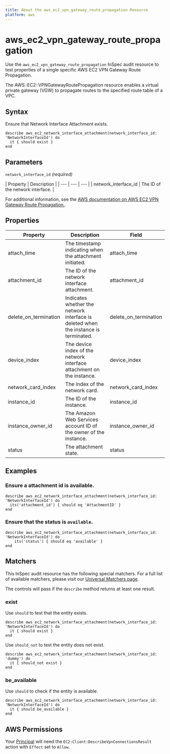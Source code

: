 ```yaml
---
title: About the aws_ec2_vpn_gateway_route_propagation Resource
platform: aws
---
```


# aws_ec2_vpn_gateway_route_propagation

Use the `aws_ec2_vpn_gateway_route_propagation` InSpec audit resource to test properties of a single specific AWS EC2 VPN Gateway Route Propagation.

The AWS::EC2::VPNGatewayRoutePropagation resource enables a virtual private gateway (VGW) to propagate routes to the specified route table of a VPC.

## Syntax

Ensure that Network Interface Attachment exists.

    describe aws_ec2_network_interface_attachment(network_interface_id: 'NetworkInterfaceId') do
      it { should exist }
    end

## Parameters

`network_interface_id` _(required)_

| Property | Description |
| --- | --- | --- |
| network_interface_id | The ID of the network interface. |

For additional information, see the [AWS documentation on AWS EC2 VPN Gateway Route Propagation.](https://docs.aws.amazon.com/AWSCloudFormation/latest/UserGuide/aws-resource-ec2-vpn-gatewayrouteprop.html).

## Properties

| Property | Description | Field | 
| --- | --- | --- |
| attach_time | The timestamp indicating when the attachment initiated. | attach_time |
| attachment_id | The ID of the network interface attachment. | attachment_id |
| delete_on_termination | Indicates whether the network interface is deleted when the instance is terminated. | delete_on_termination |
| device_index | The device index of the network interface attachment on the instance. | device_index |
| network_card_index | The index of the network card. | network_card_index |
| instance_id | The ID of the instance. | instance_id |
| instance_owner_id | The Amazon Web Services account ID of the owner of the instance. | instance_owner_id |
| status | The attachment state. | status |

## Examples

### Ensure a attachment id is available.
    describe aws_ec2_network_interface_attachment(network_interface_id: 'NetworkInterfaceId') do
      its('attachment_id') { should eq 'AttachmentID' }
    end

### Ensure that the status is `available`.
    describe aws_ec2_network_interface_attachment(network_interface_id: 'NetworkInterfaceId') do
        its('status') { should eq 'available' }
    end

## Matchers

This InSpec audit resource has the following special matchers. For a full list of available matchers, please visit our [Universal Matchers page](https://www.inspec.io/docs/reference/matchers/).

The controls will pass if the `describe` method returns at least one result.

### exist

Use `should` to test that the entity exists.

    describe aws_ec2_network_interface_attachment(network_interface_id: 'NetworkInterfaceId') do
      it { should exist }
    end

Use `should_not` to test the entity does not exist.

    describe aws_ec2_network_interface_attachment(network_interface_id: 'dummy') do
      it { should_not exist }
    end

### be_available

Use `should` to check if the entity is available.

    describe aws_ec2_network_interface_attachment(network_interface_id: 'NetworkInterfaceId') do
      it { should be_available }
    end

## AWS Permissions

Your [Principal](https://docs.aws.amazon.com/IAM/latest/UserGuide/intro-structure.html#intro-structure-principal) will need the `EC2:Client:DescribeVpnConnectionsResult` action with `Effect` set to `Allow`.